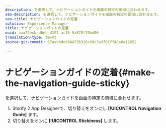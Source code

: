 ```yaml
---
description: を選択して、ナビゲーションガイドを画面の特定の領域に合わせます。
seo-description: を選択して、ナビゲーションガイドを画面の特定の領域に合わせます。
seo-title: ナビゲーションガイドの定着
solution: Experience Manager
title: ナビゲーションガイドの定着
uuid: baa74ecb-d6eb-4191-ac15-9a878f70bd96
translation-type: tm+mt
source-git-commit: 67aeb3de964473b326c88c3a3f81ff48a6a12652

---
```



# ナビゲーションガイドの定着{#make-the-navigation-guide-sticky}

を選択して、ナビゲーションガイドを画面の特定の領域に合わせます。

1. Storify 2 App Designerで、切り替えをオンにし **[!UICONTROL Navigation Guide]** ます。
1. 切り替えをオンに **[!UICONTROL Stickiness]** します。
